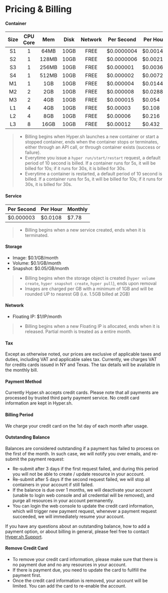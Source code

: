 # Pricing & Billing

#### Container
|Size|CPU Core|Mem|Disk|Network|Per Second|Per Hour|Monthly|
|:-:|:-:|:-:|:-:|:-:|---|---|---|
|S1 |1|64MB |10GB|FREE|$0.0000004 |$0.00144|$1.03  |
|S2 |1|128MB|10GB|FREE|$0.0000006 |$0.00216|$1.55  |
|S3 |1|256MB|10GB|FREE|$0.000001  |$0.0036 |$2.59  |
|S4 |1|512MB|10GB|FREE|$0.000002  |$0.0072 |$5.18  |
|M1 |1|  1GB|10GB|FREE|$0.000004  |$0.0144 |$10.36 |
|M2 |2|  2GB|10GB|FREE|$0.000008  |$0.0288 |$20.73 |
|M3 |2|  4GB|10GB|FREE|$0.000015  |$0.054  |$38.88 |
|L1 |4|  4GB|10GB|FREE|$0.00003   |$0.108  |$77.76 |
|L2 |4|  8GB|10GB|FREE|$0.00006   |$0.216  |$155.52|
|L3 |8| 16GB|10GB|FREE|$0.00012   |$0.432  |$311.04|
> - Billing begins when Hyper.sh launches a new container or start a stopped container, ends when the container stops or terminates, either through an API call, or through container exists (success or failure).
> - Everytime you issue a `hyper run/start/restart` request, a default period of 10 second is billed. If a container runs for 5s, it will be billed for 10s; if it runs for 30s, it is billed for 30s.
> - Everytime a container is restarted, a default period of 10 second is billed. If a container runs for 5s, it will be billed for 10s; if it runs for 30s, it is billed for 30s.

#### Service
|Per Second|Per Hour|Monthly|
|---|---|---|
|$0.000003 |$0.0108|$7.78  |
> - Billing begins when a new service created, ends when it is terminated.

#### Storage
- Image: $0.1/GB/month
- Volume: $0.1/GB/month
- Snapshot: $0.05/GB/month
> - Billing begins when the storage object is created (`hyper volume create`, `hyper snapshot create`, `hyper pull`), ends upon removal
> - Images are charged per GB with a minimum of 1GB and will be rounded UP to nearest GB (i.e. 1.5GB billed at 2GB)

#### Network
- Floating IP: $1/IP/month
> - Billing begins when a new Floating IP is allocated, ends when it is released. Partial month is treated as a entire month.

#### Tax
Except as otherwise noted, our prices are exclusive of applicable taxes and duties, including VAT and applicable sales tax. Currently, we charges VAT for credits cards issued in NY and Texas. The tax details will be available in the monthly bill.

#### Payment Method
Currently Hyper.sh accepts credit cards. Please note that all payments are processed by trusted third party payment service. No credit card information are kept in Hyper.sh.

#### Billing Period
We charge your credit card on the 1st day of each month after usage.

#### Outstanding Balance

Balances are considered outstanding if a payment has failed to process on the first of the month. In such case, we will notify you over emails, and re-submit the payment request:

- Re-submit after 3 days if the first request failed, and during this period you will not be able to create / update resource in your account.
- Re-submit after 5 days if the second request failed, we will stop all containers in your account if still failed.
- If the balance is due over 1 months, we will deactivate your account (unable to login web console and all credential will be removed), and purge all resources in your account permanently.
- You can login the web console to update the credit card information, which will trigger new payment request, whenever a payment request succeeded, we will immediately resume your account.

If you have any questions about an outstanding balance, how to add a payment option, or about billing in general, please feel free to contact [Hyper.sh Support](mailto:support@hyper.sh).

#### Remove Credit Card

- To remove your credit card information, please make sure that there is no payment due and no any resources in your account.
- If there is payment due, you need to update the card to fullfill the payment first.
- Once the credit card information is removed, your account will be limited. You can add the card to re-enable the account.
